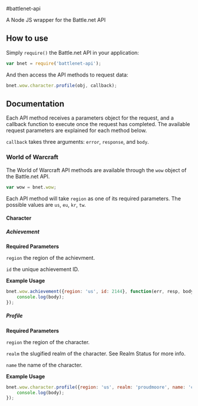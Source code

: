 #battlenet-api

A Node JS wrapper for the Battle.net API

## How to use

Simply `require()` the Battle.net API in your application:

```javascript
var bnet = require('battlenet-api');
```

And then access the API methods to request data:

```javascript
bnet.wow.character.profile(obj, callback);
```

## Documentation

Each API method receives a parameters object for the request, and a callback function to execute once the request has completed. The available request parameters are explained for each method below.

`callback` takes three arguments: `error`, `response`, and `body`.

### World of Warcraft

The World of Warcraft API methods are available through the `wow` object of the Battle.net API.

```javascript
var wow = bnet.wow;
```

Each API method will take `region` as one of its required parameters. The possible values are `us`, `eu`, `kr`, `tw`.

#### Character

##### Achievement

**Required Parameters**

`region` the region of the achievment.

`id` the unique achievement ID.

**Example Usage**
```javascript
bnet.wow.achievement({region: 'us', id: 2144}, function(err, resp, body) {
    console.log(body);
});
```

##### Profile

**Required Parameters**

`region` the region of the character.

`realm` the slugified realm of the character. See Realm Status for more info.

`name` the name of the character.

**Example Usage**
```javascript
bnet.wow.character.profile({region: 'us', realm: 'proudmoore', name: 'charni'}, function(err, resp, body) {
    console.log(body);
});
```
